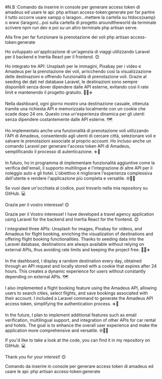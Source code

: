 #N.B :Comando da inserire in console per generare access token di amadeus ed usare le api: php artisan access-token:generate
per far partire il tutto occorre usare xampp o laragon...mettere la cartella su htdocs(xamp) o www (laragon)...poi sulla cartella di progetto aroundtheworld da terminale scrivere npm run dev e poi su un altro terminale php artisan serve.

Alla fine per far funzionare la prenotazione dei voli  php artisan access-token:generate

Ho sviluppato un'applicazione di un'agenzia di viaggi utilizzando Laravel per il backend e Inertia React per il frontend. 😊

Ho integrato tre API: Unsplash per le immagini, Pixabay per i video e Amadeus per la prenotazione dei voli, arricchendo così la visualizzazione delle destinazioni e offrendo funzionalità di prenotazione voli. Grazie al seeding dei dati nel database Laravel, le destinazioni sono sempre disponibili senza dover dipendere dalle API esterne, evitando così il rate limit e mantenendo il progetto gratuito. 📸🎥✈️

Nella dashboard, ogni giorno mostro una destinazione casuale, ottenuta tramite una richiesta API e memorizzata localmente con un cookie che scade dopo 24 ore. Questo crea un'esperienza dinamica per gli utenti senza dipendere costantemente dalle API esterne. 🗺️

Ho implementato anche una funzionalità di prenotazione voli utilizzando l'API di Amadeus, consentendo agli utenti di cercare città, selezionare voli e salvare le prenotazioni associate al proprio account. Ho incluso anche un comando Laravel per generare l'access token API di Amadeus, semplificando il processo di autenticazione. ✈️🛫

In futuro, ho in programma di implementare funzionalità aggiuntive come la verifica dell'email, il supporto multilingue e l'integrazione di altre API per il noleggio auto e gli hotel. L'obiettivo è migliorare l'esperienza complessiva dell'utente e rendere l'applicazione più completa e versatile. 🌐🏨🚗

Se vuoi dare un'occhiata al codice, puoi trovarlo nella mia repository su GitHub. 💻

Grazie per il vostro interesse! 😊



Grazie per il Vostro interesse!
I have developed a travel agency application using Laravel for the backend and Inertia React for the frontend. 😊

I integrated three APIs: Unsplash for images, Pixabay for videos, and Amadeus for flight booking, enriching the visualization of destinations and offering flight booking functionalities. Thanks to seeding data into the Laravel database, destinations are always available without relying on external APIs, thus avoiding rate limits and keeping the project free. 📸🎥✈️

In the dashboard, I display a random destination every day, obtained through an API request and locally stored with a cookie that expires after 24 hours. This creates a dynamic experience for users without constantly depending on external APIs. 🗺️

I also implemented a flight booking feature using the Amadeus API, allowing users to search cities, select flights, and save bookings associated with their account. I included a Laravel command to generate the Amadeus API access token, simplifying the authentication process. ✈️🛫

In the future, I plan to implement additional features such as email verification, multilingual support, and integration of other APIs for car rental and hotels. The goal is to enhance the overall user experience and make the application more comprehensive and versatile. 🌐🏨🚗

If you'd like to take a look at the code, you can find it in my repository on GitHub. 💻

Thank you for your interest! 😊

Comando da inserire in console per generare access token di amadeus ed usare le api: php artisan access-token:generate
